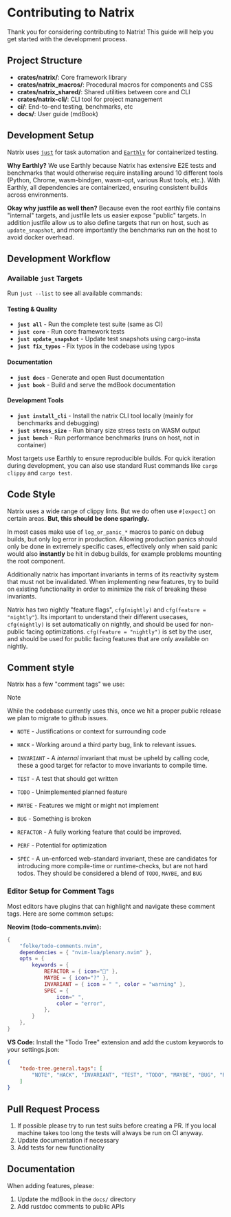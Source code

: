 # Contributing to Natrix

Thank you for considering contributing to Natrix! This guide will help you get started with the development process.

## Project Structure

- **crates/natrix/**: Core framework library
- **crates/natrix_macros/**: Procedural macros for components and CSS
- **crates/natrix_shared/**: Shared utilities between core and CLI
- **crates/natrix-cli/**: CLI tool for project management
- **ci/**: End-to-end testing, benchmarks, etc
- **docs/**: User guide (mdBook)

## Development Setup

Natrix uses [`just`](https://github.com/casey/just) for task automation and [`Earthly`](https://earthly.dev/) for containerized testing.

**Why Earthly?** We use Earthly because Natrix has extensive E2E tests and benchmarks that would otherwise require installing around 10 different tools (Python, Chrome, wasm-bindgen, wasm-opt, various Rust tools, etc.). With Earthly, all dependencies are containerized, ensuring consistent builds across environments.

**Okay why justfile as well then?** Because even the root earthly file contains "internal" targets, and justfile lets us easier expose "public" targets.
In addition justfile allow us to also define targets that run on host, such as `update_snapshot`, and more importantly the benchmarks run on the host to avoid docker overhead. 

## Development Workflow

### Available `just` Targets

Run `just --list` to see all available commands:

#### Testing & Quality
- **`just all`** - Run the complete test suite (same as CI)
- **`just core`** - Run core framework tests
- **`just update_snapshot`** - Update test snapshots using cargo-insta
- **`just fix_typos`** - Fix typos in the codebase using typos

#### Documentation
- **`just docs`** - Generate and open Rust documentation
- **`just book`** - Build and serve the mdBook documentation

#### Development Tools
- **`just install_cli`** - Install the natrix CLI tool locally (mainly for benchmarks and debugging)
- **`just stress_size`** - Run binary size stress tests on WASM output
- **`just bench`** - Run performance benchmarks (runs on host, not in container)

Most targets use Earthly to ensure reproducible builds. For quick iteration during development, you can also use standard Rust commands like `cargo clippy` and `cargo test`.

## Code Style
Natrix uses a wide range of clippy lints. But we do often use `#[expect]` on certain areas.
**But, this should be done sparingly.**

In most cases make use of `log_or_panic_*` macros to panic on debug builds, but only log error in production. Allowing production panics should only be done in extremely specific cases, effectively only when said panic would also **instantly** be hit in debug builds, for example problems mounting the root component.

Additionally natrix has important invariants in terms of its reactivity system that must not be invalidated.
When implementing new features, try to build on existing functionality in order to minimize the risk of breaking these invariants.

Natrix has two nightly "feature flags", `cfg(nightly)` and `cfg(feature = "nightly"`). Its important to understand their different usecases, `cfg(nightly)` is set automatically on nightly, and should be used for non-public facing optimizations. `cfg(feature = "nightly")` is set by the user, and should be used for public facing features that are only available on nightly.

## Comment style
Natrix has a few "comment tags" we use:

> [!NOTE]
> While the codebase currently uses this, once we hit a proper public release we plan to migrate to github issues.

* `NOTE` - Justifications or context for surrounding code 
* `HACK` - Working around a third party bug, link to relevant issues.
* `INVARIANT` - A *internal* invariant that must be upheld by calling code, these a good target for refactor to move invariants to compile time.

* `TEST` - A test that should get written
* `TODO` - Unimplemented planned feature
* `MAYBE` - Features we might or might not implement
* `BUG` - Something is broken

* `REFACTOR` - A fully working feature that could be improved.
* `PERF` - Potential for optimization
* `SPEC` - A un-enforced web-standard invariant, these are candidates for introducing more compile-time or runtime-checks, but are not hard todos. They should be considered a blend of `TODO`, `MAYBE`, and `BUG`

### Editor Setup for Comment Tags

Most editors have plugins that can highlight and navigate these comment tags. Here are some common setups:

**Neovim (todo-comments.nvim):**
```lua
{
    "folke/todo-comments.nvim",
    dependencies = { "nvim-lua/plenary.nvim" },
    opts = {
        keywords = {
            REFACTOR = { icon="󰃣" },
            MAYBE = { icon="?" },
            INVARIANT = { icon = " ", color = "warning" },
            SPEC = {
                icon=" ",
                color = "error",
            },
        }
    },
}
```

**VS Code:** Install the "Todo Tree" extension and add the custom keywords to your settings.json:
```json
{
    "todo-tree.general.tags": [
        "NOTE", "HACK", "INVARIANT", "TEST", "TODO", "MAYBE", "BUG", "REFACTOR", "PERF", "SPEC"
    ]
}
```

## Pull Request Process
1. If possible please try to run test suits before creating a PR. If you local machine takes too long the tests will always be run on CI anyway.
2. Update documentation if necessary
3. Add tests for new functionality

## Documentation

When adding features, please:
1. Update the mdBook in the `docs/` directory
2. Add rustdoc comments to public APIs
